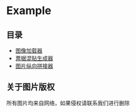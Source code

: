 # Example

## 目录
- [图像加载器](howto_load_image.py)
- [票据混贴生成器](howto_image_mixing_and_pasting_generator.py)
- [图片纵向拼接器](howto_vertically_stitched_image.py)

## 关于图片版权
所有图片均来自网络，如果侵权请联系我们进行删除 
